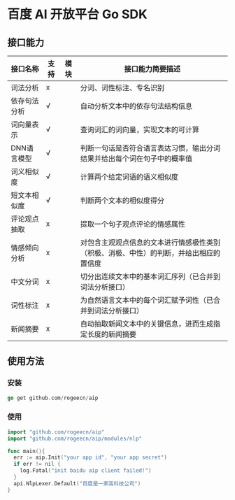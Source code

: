 # 百度 AI 开放平台 Go SDK


## 接口能力

| 接口名称     | 支持 | 模块 | 接口能力简要描述                                             |
| ------------ | ---- | ---- | ------------------------------------------------------------ |
| 词法分析     | x    |      | 分词、词性标注、专名识别                                     |
| 依存句法分析 | √    |      | 自动分析文本中的依存句法结构信息                             |
| 词向量表示   | √    |      | 查询词汇的词向量，实现文本的可计算                           |
| DNN语言模型  | √    |      | 判断一句话是否符合语言表达习惯，输出分词结果并给出每个词在句子中的概率值 |
| 词义相似度   | √    |      | 计算两个给定词语的语义相似度                                 |
| 短文本相似度 | √    |      | 判断两个文本的相似度得分                                     |
| 评论观点抽取 | x    |      | 提取一个句子观点评论的情感属性                               |
| 情感倾向分析 | x    |      | 对包含主观观点信息的文本进行情感极性类别（积极、消极、中性）的判断，并给出相应的置信度 |
| 中文分词     | x    |      | 切分出连续文本中的基本词汇序列（已合并到词法分析接口）       |
| 词性标注     | x    |      | 为自然语言文本中的每个词汇赋予词性（已合并到词法分析接口）   |
| 新闻摘要     | x    |      | 自动抽取新闻文本中的关键信息，进而生成指定长度的新闻摘要     |



## 使用方法

### 安装

```go
go get github.com/rogeecn/aip
```



### 使用

```go
import "github.com/rogeecn/aip"
import "github.com/rogeecn/aip/modules/nlp"

func main(){
  err := aip.Init("your app id", "your app secret")
  if err != nil {
    log.Fatal("init baidu aip client failed!")
  }
  api.NlpLexer.Default("百度是一家高科技公司")
}
```


